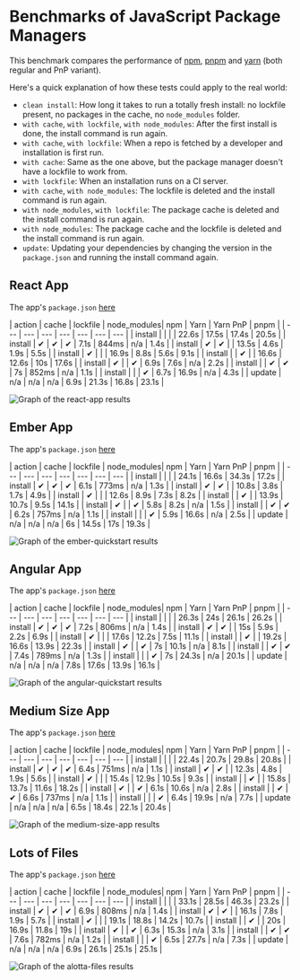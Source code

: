# Benchmarks of JavaScript Package Managers

This benchmark compares the performance of [npm](https://github.com/npm/cli), [pnpm](https://github.com/pnpm/pnpm) and [yarn](https://github.com/yarnpkg/yarn) (both regular and PnP variant).

Here's a quick explanation of how these tests could apply to the real world:

- `clean install`: How long it takes to run a totally fresh install: no lockfile present, no packages in the cache, no `node_modules` folder.
- `with cache`, `with lockfile`, `with node_modules`: After the first install is done, the install command is run again.
- `with cache`, `with lockfile`: When a repo is fetched by a developer and installation is first run.
- `with cache`: Same as the one above, but the package manager doesn't have a lockfile to work from.
- `with lockfile`: When an installation runs on a CI server.
- `with cache`, `with node_modules`: The lockfile is deleted and the install command is run again.
- `with node_modules`, `with lockfile`: The package cache is deleted and the install command is run again.
- `with node_modules`: The package cache and the lockfile is deleted and the install command is run again.
- `update`: Updating your dependencies by changing the version in the `package.json` and running the install command again.

## React App

The app's `package.json` [here](./fixtures/react-app/package.json)

| action  | cache | lockfile | node_modules| npm | Yarn | Yarn PnP | pnpm |
| ---     | ---   | ---      | ---         | --- | --- | --- |
| install |       |          |             | 22.6s | 17.5s | 17.4s | 20.5s |
| install | ✔     | ✔        | ✔           | 7.1s | 844ms | n/a | 1.4s |
| install | ✔     | ✔        |             | 13.5s | 4.6s | 1.9s | 5.5s |
| install | ✔     |          |             | 16.9s | 8.8s | 5.6s | 9.1s |
| install |       | ✔        |             | 16.6s | 12.6s | 10s | 17.6s |
| install | ✔     |          | ✔           | 6.9s | 7.6s | n/a | 2.2s |
| install |       | ✔        | ✔           | 7s | 852ms | n/a | 1.1s |
| install |       |          | ✔           | 6.7s | 16.9s | n/a | 4.3s |
| update  | n/a   | n/a      | n/a         | 6.9s | 21.3s | 16.8s | 23.1s |

![Graph of the react-app results](./results/imgs/react-app.svg)

## Ember App

The app's `package.json` [here](./fixtures/ember-quickstart/package.json)

| action  | cache | lockfile | node_modules| npm | Yarn | Yarn PnP | pnpm |
| ---     | ---   | ---      | ---         | --- | --- | --- |
| install |       |          |             | 24.1s | 16.6s | 34.3s | 17.2s |
| install | ✔     | ✔        | ✔           | 6.1s | 773ms | n/a | 1.3s |
| install | ✔     | ✔        |             | 10.8s | 3.8s | 1.7s | 4.9s |
| install | ✔     |          |             | 12.6s | 8.9s | 7.3s | 8.2s |
| install |       | ✔        |             | 13.9s | 10.7s | 9.5s | 14.1s |
| install | ✔     |          | ✔           | 5.8s | 8.2s | n/a | 1.5s |
| install |       | ✔        | ✔           | 6.2s | 757ms | n/a | 1.1s |
| install |       |          | ✔           | 5.9s | 16.6s | n/a | 2.5s |
| update  | n/a   | n/a      | n/a         | 6s | 14.5s | 17s | 19.3s |

![Graph of the ember-quickstart results](./results/imgs/ember-quickstart.svg)

## Angular App

The app's `package.json` [here](./fixtures/angular-quickstart/package.json)

| action  | cache | lockfile | node_modules| npm | Yarn | Yarn PnP | pnpm |
| ---     | ---   | ---      | ---         | --- | --- | --- |
| install |       |          |             | 26.3s | 24s | 26.1s | 26.2s |
| install | ✔     | ✔        | ✔           | 7.2s | 806ms | n/a | 1.4s |
| install | ✔     | ✔        |             | 15s | 5.9s | 2.2s | 6.9s |
| install | ✔     |          |             | 17.6s | 12.2s | 7.5s | 11.1s |
| install |       | ✔        |             | 19.2s | 16.6s | 13.9s | 22.3s |
| install | ✔     |          | ✔           | 7s | 10.1s | n/a | 8.1s |
| install |       | ✔        | ✔           | 7.4s | 789ms | n/a | 1.3s |
| install |       |          | ✔           | 7s | 24.3s | n/a | 20.1s |
| update  | n/a   | n/a      | n/a         | 7.8s | 17.6s | 13.9s | 16.1s |

![Graph of the angular-quickstart results](./results/imgs/angular-quickstart.svg)

## Medium Size App

The app's `package.json` [here](./fixtures/medium-size-app/package.json)

| action  | cache | lockfile | node_modules| npm | Yarn | Yarn PnP | pnpm |
| ---     | ---   | ---      | ---         | --- | --- | --- |
| install |       |          |             | 22.4s | 20.7s | 29.8s | 20.8s |
| install | ✔     | ✔        | ✔           | 6.4s | 751ms | n/a | 1.1s |
| install | ✔     | ✔        |             | 12.3s | 4.8s | 1.9s | 5.6s |
| install | ✔     |          |             | 15.4s | 12.9s | 10.5s | 9.3s |
| install |       | ✔        |             | 15.8s | 13.7s | 11.6s | 18.2s |
| install | ✔     |          | ✔           | 6.1s | 10.6s | n/a | 2.8s |
| install |       | ✔        | ✔           | 6.6s | 737ms | n/a | 1.1s |
| install |       |          | ✔           | 6.4s | 19.9s | n/a | 7.7s |
| update  | n/a   | n/a      | n/a         | 6.5s | 18.4s | 22.1s | 20.4s |

![Graph of the medium-size-app results](./results/imgs/medium-size-app.svg)

## Lots of Files

The app's `package.json` [here](./fixtures/alotta-files/package.json)

| action  | cache | lockfile | node_modules| npm | Yarn | Yarn PnP | pnpm |
| ---     | ---   | ---      | ---         | --- | --- | --- |
| install |       |          |             | 33.1s | 28.5s | 46.3s | 23.2s |
| install | ✔     | ✔        | ✔           | 6.9s | 808ms | n/a | 1.4s |
| install | ✔     | ✔        |             | 16.1s | 7.8s | 1.9s | 5.7s |
| install | ✔     |          |             | 19.1s | 18.8s | 14.2s | 10.7s |
| install |       | ✔        |             | 20s | 16.9s | 11.8s | 19s |
| install | ✔     |          | ✔           | 6.3s | 15.3s | n/a | 3.1s |
| install |       | ✔        | ✔           | 7.6s | 782ms | n/a | 1.2s |
| install |       |          | ✔           | 6.5s | 27.7s | n/a | 7.3s |
| update  | n/a   | n/a      | n/a         | 6.9s | 26.1s | 25.1s | 25.1s |

![Graph of the alotta-files results](./results/imgs/alotta-files.svg)